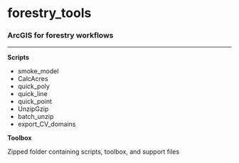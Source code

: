 # forestry_tools
### ArcGIS for forestry workflows
---
**Scripts**
* smoke_model
* CalcAcres
* quick_poly
* quick_line
* quick_point
* UnzipGzip
* batch_unzip
* export_CV_domains

**Toolbox**

Zipped folder containing scripts, toolbox, and support files
